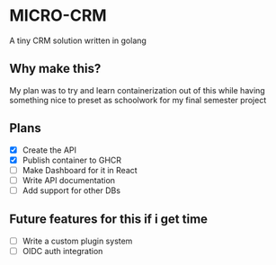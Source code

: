 # MICRO-CRM
A tiny CRM solution written in golang

## Why make this?
My plan was to try and learn containerization out of this while having something nice to preset as schoolwork for my final semester project

## Plans
-[x] Create the API
-[x] Publish container to GHCR
-[ ] Make Dashboard for it in React
-[ ] Write API documentation
-[ ] Add support for other DBs

## Future features for this if i get time
-[ ] Write a custom plugin system
-[ ] OIDC auth integration